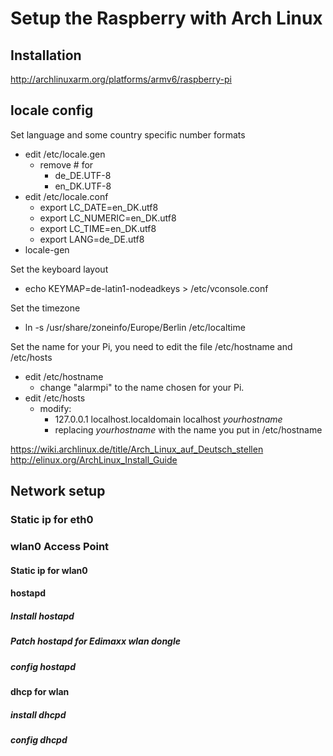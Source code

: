 # Setup the Raspberry with Arch Linux
## Installation
<http://archlinuxarm.org/platforms/armv6/raspberry-pi>
## locale config
Set language and some country specific number formats

- edit /etc/locale.gen
    - remove # for
		- de_DE.UTF-8
		- en_DK.UTF-8 
- edit /etc/locale.conf
    - export LC_DATE=en_DK.utf8
    - export LC_NUMERIC=en_DK.utf8
    - export LC_TIME=en_DK.utf8
    - export LANG=de_DE.utf8
- locale-gen

Set the keyboard layout

- echo KEYMAP=de-latin1-nodeadkeys > /etc/vconsole.conf

Set the timezone

- ln -s /usr/share/zoneinfo/Europe/Berlin /etc/localtime

Set the name for your Pi, you need to edit the file /etc/hostname and /etc/hosts 

- edit /etc/hostname 
	- change "alarmpi" to the name chosen for your Pi. 
- edit /etc/hosts
	- modify:
		- 127.0.0.1 localhost.localdomain localhost *yourhostname*
		- replacing *yourhostname* with the name you put in /etc/hostname

<https://wiki.archlinux.de/title/Arch_Linux_auf_Deutsch_stellen>
<http://elinux.org/ArchLinux_Install_Guide>
## Network setup
### Static ip for eth0
### wlan0 Access Point
#### Static ip for wlan0
#### hostapd
##### Install hostapd
##### Patch hostapd for Edimaxx wlan dongle
##### config hostapd
#### dhcp for wlan
##### install dhcpd
##### config dhcpd
